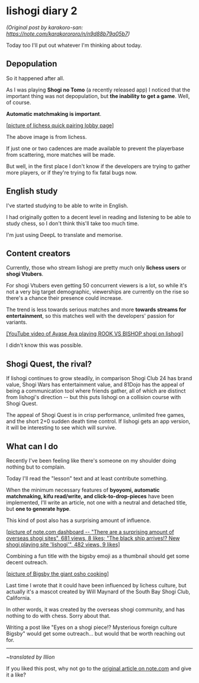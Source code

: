 # lishogi diary 2 #

*(Original post by karakoro-san: https://note.com/karakorororo/n/n9d88b79a05b7)*

Today too I'll put out whatever I'm thinking about today.

## Depopulation ##

So it happened after all.

As I was playing **Shogi no Tomo** (a recently released app) I noticed that the important thing was not depopulation, but **the inability to get a game**. Well, of course.

**Automatic matchmaking is important**.

[\[picture of lichess quick pairing lobby page\]](https://assets.st-note.com/production/uploads/images/40503301/picture_pc_6bd6e4ea9852241f551cfd4f133ecc7b.png)

The above image is from lichess.

If just one or two cadences are made available to prevent the playerbase from scattering, more matches will be made.

But well, in the first place I don't know if the developers are trying to gather more players, or if they're trying to fix fatal bugs now.

## English study ##

I've started studying to be able to write in English.

I had originally gotten to a decent level in reading and listening to be able to study chess, so I don't think this'll take too much time.

I'm just using DeepL to translate and memorise.

## Content creators ##

Currently, those who stream lishogi are pretty much only **lichess users** or **shogi Vtubers**.

For shogi Vtubers even getting 50 concurrent viewers is a lot, so while it's not a very big target demographic, viewerships are currently on the rise so there's a chance their presence could increase.

The trend is less towards serious matches and more **towards streams for entertainment**, so this matches well with the developers' passion for variants.

[\[YouTube video of Ayase Aya playing ROOK VS BISHOP shogi on lishogi\]](https://www.youtube.com/watch?v=FHo0aKB805M)

I didn't know this was possible.

## Shogi Quest, the rival? ##

If lishogi continues to grow steadily, in comparison Shogi Club 24 has brand value, Shogi Wars has entertainment value, and 81Dojo has the appeal of being a communication tool where friends gather, all of which are distinct from lishogi's direction -- but this puts lishogi on a collision course with Shogi Quest.

The appeal of Shogi Quest is in crisp performance, unlimited free games, and the short 2+0 sudden death time control. If lishogi gets an app version, it will be interesting to see which will survive.

## What can I do ##

Recently I've been feeling like there's someone on my shoulder doing nothing but to complain.

Today I'll read the "lesson" text and at least contribute something.

When the minimum necessary features of **byoyomi, automatic matchmaking, kifu read/write, and click-to-drop-pieces** have been implemented, I'll write an article, not one with a neutral and detached title, but **one to generate hype**.

This kind of post also has a surprising amount of influence.

[\[picture of note.com dashboard -- "There are a surprising amount of overseas shogi sites", 681 views, 8 likes; "The black ship arrives!? New shogi playing site 'lishogi'", 482 views, 9 likes\]](https://assets.st-note.com/production/uploads/images/40503791/picture_pc_7c2e9852fd04795a5dce37124ba45677.png)

Combining a fun title with the bigsby emoji as a thumbnail should get some decent outreach.

[\[picture of Bigsby the giant osho cooking\]](https://assets.st-note.com/production/uploads/images/40504844/picture_pc_a4ae31f9406fdf6aeb4162365b884e0c.jpg)

Last time I wrote that it could have been influenced by lichess culture, but actually it's a mascot created by Will Maynard of the South Bay Shogi Club, California.

In other words, it was created by the overseas shogi community, and has nothing to do with chess. Sorry about that.

Writing a post like "Eyes on a shogi piece!? Mysterious foreign culture Bigsby" would get some outreach... but would that be worth reaching out for.


------

*~translated by Illion*

If you liked this post, why not go to the [original article on note.com](https://note.com/karakorororo/n/n9d88b79a05b7) and give it a like?